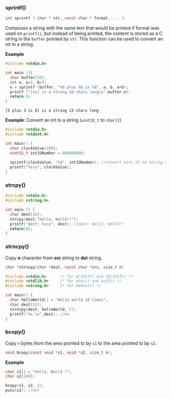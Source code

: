 ### sprintf()

```c
int sprintf ( char * str, const char * format, ... );
```

Composes a string with the same text that would be printed if format was used on ``printf()``, but instead of being printed, the content is stored as a C string in the ``buffer`` pointed by ``str``. This function can be used to convert an int to a string.

**Example**

```cpp
#include <stdio.h>

int main (){
  char buffer[50];
  int n, a=5, b=3;
  n = sprintf (buffer, "%d plus %d is %d", a, b, a+b);
  printf ("[%s] is a string %d chars long\n",buffer,n);
  return 0;
}
```

```
[5 plus 3 is 8] is a string 13 chars long
```

**Example**: Convert an int to a string (``uint32_t`` to ``char[]``)

```cpp
#include <stdio.h>        
#include <stdint.h>

int main() {
  char clockValue[100];
  uint32_t int32Number = 600000000;
  
  sprintf(clockValue, "%d", int32Number); //convert uint_32 to String char[]
  printf("%s\n", clockValue);
}
```

### strcpy()

```cpp
#include <stdio.h>
#include <string.h>

int main () {
  char dest[20];
  strcpy(dest,"Hello, World!!");
  printf("dest: %s\n", dest); //dest: Hello, World!!
  return(0);
}
```

### strncpy() 

Copy **n** character from **src** string to **dst** string.

```c
char *strncpy(char *dest, const char *src, size_t n)
```

```cpp
#include <stdio.h>      /* for printf() and fprintf() */
#include <stdlib.h>     /* for atoi() and exit() */
#include <string.h>     /* for memset() */

int main() {
  char helloWorld[] = "Hello world 10 times";
  char dest[12];
  strncpy(dest, helloWorld, 2);
  printf("%s \n",dest); //He
}
```

### bcopy()

Copy ``n`` bytes from the area pointed to by ``s1`` to the area pointed to by ``s2``.

```c
void bcopy(const void *s1, void *s2, size_t n);
```
**Example**
```c
char s1[] = "Hello, World !";
char s2[100];

bcopy(s1, s2, 3);
puts(s2); //Hel
```